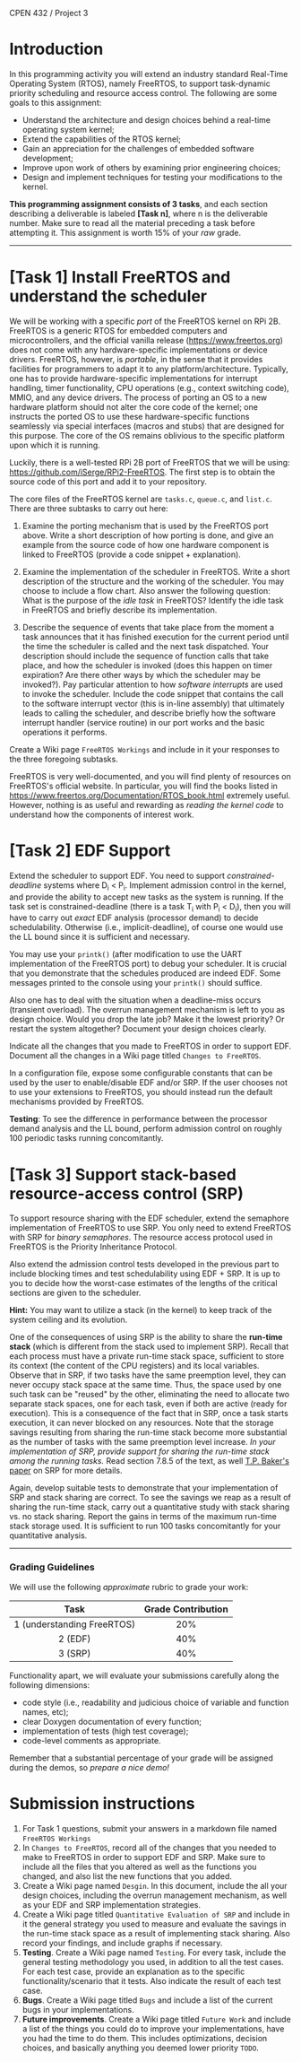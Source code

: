 CPEN 432 / Project 3

Introduction
===
In this programming activity you will extend an industry standard Real-Time Operating System (RTOS), namely FreeRTOS, to support task-dynamic priority scheduling and resource access control. The following are some goals to this assignment:

* Understand the architecture and design choices behind a real-time operating system kernel;
* Extend the capabilities of the RTOS kernel;
* Gain an appreciation for the challenges of embedded software development;
* Improve upon work of others by examining prior engineering choices;
* Design and implement techniques for testing your modifications to the kernel.



**This programming assignment consists of 3 tasks**, and each section 
describing a deliverable is labeled **[Task n]**, where n is the deliverable number. Make sure to read all the material preceding a task before 
attempting it. This assignment is worth 15% of your _raw_ grade. 

------------------------------------------------------------------------------- 

# [Task 1] Install FreeRTOS and understand the scheduler
We will be working with a specific _port_ of the FreeRTOS kernel on RPi 2B. 
FreeRTOS is a generic RTOS for embedded computers and microcontrollers, and the 
official vanilla release (https://www.freertos.org) does not come with any 
hardware-specific implementations or device drivers. FreeRTOS, however, is 
_portable_, in the sense that it provides facilities for programmers to adapt
it to any platform/architecture. Typically, one has to provide 
hardware-specific implementations for interrupt handling, timer functionality, CPU operations (e.g., context switching code), MMIO, and any device drivers. The process of porting an OS to a new hardware platform should not alter the core code of the kernel; one 
instructs the ported OS to use these hardware-specific functions seamlessly via 
special interfaces (macros and stubs) that are designed for this purpose. The core of the OS remains oblivious to the specific platform upon which it is running. 

Luckily, there is a well-tested RPi 2B port of FreeRTOS that we will be using: 
https://github.com/iSerge/RPi2-FreeRTOS. The first step is to obtain the source code of this port and add it to your repository. 

The core files of the FreeRTOS kernel are `tasks.c`, `queue.c`, and `list.c`. There are three subtasks to carry out here:

1. Examine the porting mechanism that is used by the FreeRTOS port above. Write a short description of how porting is done, and give an example from 
the source code of how one hardware component is linked to FreeRTOS (provide a code snippet + explanation). 

2. Examine the implementation of the scheduler in FreeRTOS. Write a short 
description of the structure and the working of the scheduler. You may choose to include a flow chart. Also answer the following question: What is the purpose 
of the _idle task_ in FreeRTOS? Identify the idle task in FreeRTOS and briefly 
describe its implementation. 

3. Describe the sequence of events that take place from the moment a task 
   announces that it has finished execution for the current period until the 
   time the scheduler is called and the next task dispatched. Your description
   should include the sequence of function calls that take place, and how the 
   scheduler is invoked (does this happen on timer expiration? Are there other
   ways by which the scheduler may be invoked?). Pay particular attention to 
   how _software interrupts_ are used to invoke the scheduler. Include 
   the code snippet that contains the call to the software interrupt vector
   (this is in-line assembly) that ultimately leads
   to calling the scheduler, and describe briefly how the software interrupt 
   handler (service routine) in our port works and the basic operations it performs. 

Create a Wiki page `FreeRTOS Workings` and include in it your responses to the three foregoing subtasks. 

FreeRTOS is very well-documented, and you will find plenty of resources on FreeRTOS's official website. In particular, you will find the books listed in https://www.freertos.org/Documentation/RTOS_book.html extremely useful. However, nothing is as useful and rewarding as _reading the kernel code_ to understand how 
the components of interest work. 

# [Task 2] EDF Support
 Extend the scheduler to support EDF. You need to support _constrained-deadline_ systems where D<sub>i</sub> < P<sub>i</sub>. Implement admission control in the kernel, and provide the ability to accept new tasks as the system is running. 
 If the task set is constrained-deadline (there is a task T<sub>i</sub> with P<sub>i</sub> < D<sub>i</sub>), then you will have to carry out _exact_ EDF analysis (processor demand) to decide schedulability. Otherwise (i.e., implicit-deadline), of course one would use the LL bound since it is sufficient and necessary. 

You may use your `printk()` (after modification to use the UART implementation of the FreeRTOS port) to debug your scheduler. It is crucial that you 
demonstrate that the schedules produced are indeed EDF. Some messages printed to the console using your `printk()` should suffice. 

Also one has to deal with the situation when a deadline-miss occurs (transient overload). The 
overrun management mechanism is left to you as design choice. Would you drop the late job? Make it the lowest priority? Or restart the system altogether? 
Document your design choices clearly. 

Indicate all the changes that you made to FreeRTOS in order to support EDF. 
Document all the changes in a Wiki page titled `Changes to FreeRTOS`.

In a configuration file, expose some configurable constants that can be used by the user to enable/disable EDF and/or SRP. If the user chooses not to use your extensions to FreeRTOS, you should instead run the default mechanisms provided by FreeRTOS.

**Testing**: To see the difference in performance between the processor demand analysis and the LL bound, perform admission control on roughly 100 periodic 
tasks running concomitantly.  

# [Task 3] Support stack-based resource-access control (SRP)
To support resource sharing with the EDF scheduler, extend the semaphore implementation of FreeRTOS to use SRP. You only need to extend FreeRTOS with SRP for 
_binary semaphores_. The resource access protocol used in FreeRTOS is the Priority Inheritance Protocol.

Also extend the admission control tests developed in the previous part to include blocking times and test schedulability using EDF + SRP. It is up to you to decide how the worst-case estimates of the lengths of the critical sections are given to the scheduler.

**Hint:** You may want to utilize a stack (in the kernel) to keep track of the 
system ceiling and its evolution.

One of the consequences of using SRP is the ability to share the **run-time stack** (which is different from the stack used to implement SRP). Recall that each 
process must have a private run-time stack space, sufficient to store its context (the content of the CPU registers) and its local variables. Observe that in 
SRP, if two tasks have the same preemption level, they can never occupy stack 
space at the same time. Thus, the space used by one such task can be "reused" by the other, eliminating the need to allocate two separate stack spaces, one for each task, even if both are active (ready for execution). This is a consequence of the fact that in SRP, once a task starts execution, it can never blocked on any resources. Note that the storage savings resulting from sharing the run-time stack become more substantial as the number of tasks with the same preemption level increase. _In your implementation of SRP, provide support for sharing the run-time stack among the running tasks._ Read section 7.8.5 of the 
text, as well [T.P. Baker's paper](http://ieeexplore.ieee.org/document/128747/) on SRP for more details.

Again, develop suitable tests to demonstrate that your implementation of SRP 
and stack sharing are correct. To see the savings we reap as a result of sharing the run-time stack, carry out a quantitative study with stack sharing vs. no stack sharing. Report the gains in terms of the maximum run-time stack storage used. It is sufficient to run 100 tasks concomitantly for your quantitative analysis. 



-------------------------------------------------------------------------------


### Grading Guidelines

We will use the following _approximate_ rubric to grade your work:		

| Task | Grade Contribution |		
|:----:|:---:|
| 1  (understanding FreeRTOS) | 20% |
| 2 (EDF) | 40% |		
| 3 (SRP) | 40% |

Functionality apart, we will evaluate your submissions carefully along the following dimensions:
+ code style (i.e., readability and judicious choice of variable and function 
  names, etc);
+ clear Doxygen documentation of every function;
+ implementation of tests (high test coverage);
+ code-level comments as appropriate.

Remember that a substantial percentage of your grade will be assigned during 
the demos, so _prepare a nice demo!_ 


# Submission instructions
1. For Task 1 questions, submit your answers in a markdown file named `FreeRTOS Workings`
2. In `Changes to FreeRTOS`, record all of the changes that you needed to make to 
   FreeRTOS in order to support EDF and SRP. Make sure to include all the 
   files that you altered as well as the functions you changed, and also
   list the new functions that you added. 
3. Create a Wiki page named `Desgin`. In this document, 
   include the all your design choices, including the overrun management 
   mechanism, as well as your EDF and SRP implementation strategies.
4. Create a Wiki page titled `Quantitative Evaluation of SRP` and include in it the general strategy 
   you used to measure and evaluate the savings in the run-time stack space as
   a result of implementing stack sharing. Also record your findings, and 
   include graphs if necessary. 
5. **Testing**. Create a Wiki page named `Testing`. For every task,
   include the general testing methodology you used, in addition 
   to all the test cases. For each test case, provide an explanation
   as to the specific functionality/scenario that it tests. Also indicate the 
   result of each test case. 
6. **Bugs**. Create a Wiki page titled `Bugs` and include a list of the current bugs in your implementations.
7. **Future improvements**. Create a Wiki page titled `Future Work` and include a list 
   of the things you could do to improve your implementations, 
   have you had the time to do them. This includes optimizations, 
   decision choices, and basically anything you deemed lower priority `TODO`.
